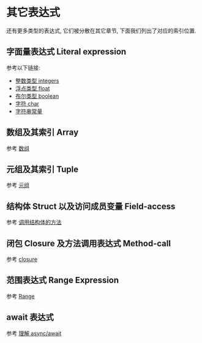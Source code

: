 # 其它表达式

还有更多类型的表达式, 它们被分散在其它章节, 下面我们列出了对应的索引位置.

## 字面量表达式 Literal expression

参考以下链接:

- [整数类型 integers](../primitives/integer.md)
- [浮点类型 float](../primitives/floating-point.md)
- [布尔类型 boolean](../primitives/bool.md)
- [字符 char](../primitives/char.md)
- [字符串常量](../primitives/string-literals.md)

## 数组及其索引 Array

参考 [数组](../primitives/array.md)

## 元组及其索引 Tuple

参考 [元组](../primitives/tuple.md)

## 结构体 Struct 以及访问成员变量 Field-access

参考 [调用结构体的方法](../structs/method-call.md)

## 闭包 Closure 及方法调用表达式 Method-call

参考 [closure](../closure/closure.md)

## 范围表达式 Range Expression

参考 [Range](../ops/range.md)

## await 表达式

参考 [理解 async/await](../async/async-await.md)
